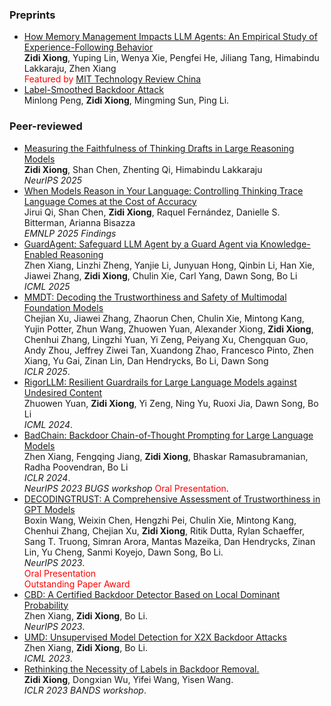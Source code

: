 ### Preprints
- [How Memory Management Impacts LLM Agents: An Empirical Study of Experience-Following Behavior](https://arxiv.org/abs/2505.16067)
<br> **Zidi Xiong**, Yuping Lin, Wenya Xie, Pengfei He, Jiliang Tang, Himabindu Lakkaraju, Zhen Xiang
<br> <font color=red>Featured by [MIT Technology Review China](https://www.mittrchina.com/news/detail/15064)</font>
- [Label-Smoothed Backdoor Attack](https://arxiv.org/abs/2202.11203)
<br>Minlong Peng, **Zidi Xiong**, Mingming Sun, Ping Li.

### Peer-reviewed
- [Measuring the Faithfulness of Thinking Drafts in Large Reasoning Models](https://arxiv.org/abs/2505.13774)
<br> **Zidi Xiong**, Shan Chen, Zhenting Qi, Himabindu Lakkaraju
<br>*NeurIPS 2025*
- [When Models Reason in Your Language: Controlling Thinking Trace Language Comes at the Cost of Accuracy](https://arxiv.org/abs/2505.22888)
<br> Jirui Qi, Shan Chen, **Zidi Xiong**, Raquel Fernández, Danielle S. Bitterman, Arianna Bisazza
<br>*EMNLP 2025 Findings*
- [GuardAgent: Safeguard LLM Agent by a Guard Agent via Knowledge-Enabled Reasoning](https://openreview.net/forum?id=YixNDE12wm)
<br> Zhen Xiang, Linzhi Zheng, Yanjie Li, Junyuan Hong, Qinbin Li, Han Xie, Jiawei Zhang, **Zidi Xiong**, Chulin Xie, Carl Yang, Dawn Song, Bo Li
<br>*ICML 2025*
- [MMDT: Decoding the Trustworthiness and Safety of Multimodal Foundation Models](https://openreview.net/pdf?id=qIbbBSzH6n)
<br> Chejian Xu, Jiawei Zhang, Zhaorun Chen, Chulin Xie, Mintong Kang, Yujin Potter, Zhun Wang, Zhuowen Yuan, Alexander Xiong, **Zidi Xiong**, Chenhui Zhang, Lingzhi Yuan, Yi Zeng, Peiyang Xu, Chengquan Guo, Andy Zhou, Jeffrey Ziwei Tan, Xuandong Zhao, Francesco Pinto, Zhen Xiang, Yu Gai, Zinan Lin, Dan Hendrycks, Bo Li, Dawn Song
<br>*ICLR 2025*.
- [RigorLLM: Resilient Guardrails for Large Language Models against Undesired Content](https://arxiv.org/abs/2403.13031)
<br> Zhuowen Yuan, **Zidi Xiong**, Yi Zeng, Ning Yu, Ruoxi Jia, Dawn Song, Bo Li
<br>*ICML 2024*.
- [BadChain: Backdoor Chain-of-Thought Prompting for Large Language Models](https://openreview.net/forum?id=S4cYxINzjp)
<br>Zhen Xiang, Fengqing Jiang, **Zidi Xiong**, Bhaskar Ramasubramanian, Radha Poovendran, Bo Li
<br>*ICLR 2024*.
<br>*NeurIPS 2023 BUGS  workshop* <font color=red>Oral Presentation</font>.
- [DECODINGTRUST: A Comprehensive Assessment of Trustworthiness in GPT Models](https://arxiv.org/abs//2306.11698)
<br>Boxin Wang, Weixin Chen, Hengzhi Pei, Chulin Xie, Mintong Kang, Chenhui Zhang, Chejian Xu, **Zidi Xiong**, Ritik Dutta, Rylan Schaeffer, Sang T. Truong, Simran Arora, Mantas Mazeika, Dan Hendrycks, Zinan Lin, Yu Cheng, Sanmi Koyejo, Dawn Song, Bo Li.
<br>*NeurIPS 2023*.
<br><font color=red>Oral Presentation</font>
<br><font color=red>Outstanding Paper Award</font>
- [CBD: A Certified Backdoor Detector Based on Local Dominant Probability]()
<br>Zhen Xiang, **Zidi Xiong**, Bo Li.
<br>*NeurIPS 2023*.
- [UMD: Unsupervised Model Detection for X2X Backdoor Attacks](https://arxiv.org/abs/2305.18651)
<br>Zhen Xiang, **Zidi Xiong**, Bo Li.
<br>*ICML 2023*.
- [Rethinking the Necessity of Labels in Backdoor Removal.](https://openreview.net/forum?id=Noj1Fydegod)
<br>**Zidi Xiong**, Dongxian Wu, Yifei Wang, Yisen Wang.
<br>*ICLR 2023 BANDS workshop*.
